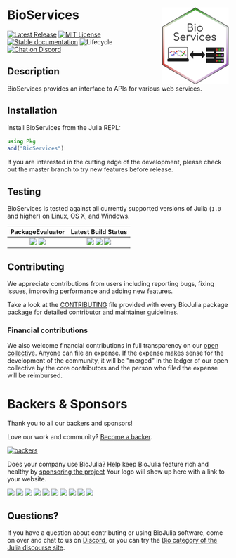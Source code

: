 # <img align="right" src="./sticker.svg" width="30%" /> BioServices

[![Latest Release](https://img.shields.io/github/release/BioJulia/BioServices.jl.svg?style=flat-square)](https://github.com/BioJulia/BioServices.jl/releases/latest)
[![MIT License](https://img.shields.io/badge/license-MIT-green.svg?style=flat-square)](https://github.com/BioJulia/BioServices.jl/blob/master/LICENSE)
[![Stable documentation](https://img.shields.io/badge/docs-stable-blue.svg?style=flat-square)](https://biojulia.github.io/BioServices.jl/stable)
![Lifecycle](https://img.shields.io/badge/lifecycle-maturing-blue.svg?style=flat-square)
[![Chat on Discord](https://img.shields.io/badge/discord-chat-blue.svg?style=flat-square&logo=discord&colorB=%237289DA)](https://discord.gg/z73YNFz)


## Description

BioServices provides an interface to APIs for various web services.   


## Installation

Install BioServices from the Julia REPL:

```julia
using Pkg
add("BioServices")
```

If you are interested in the cutting edge of the development, please check out
the master branch to try new features before release.


## Testing

BioServices is tested against all currently supported versions of Julia (`1.0` and higher) on Linux, OS X,
and Windows.

| **PackageEvaluator** | **Latest Build Status** |
|:--------------------:|:-----------------------:|
| [![](http://pkg.julialang.org/badges/BioServices_0.6.svg)](http://pkg.julialang.org/?pkg=BioServices) [![](http://pkg.julialang.org/badges/BioServices_0.7.svg)](http://pkg.julialang.org/?pkg=BioServices) | [![](https://travis-ci.org/BioJulia/BioServices.jl.svg?branch=master)](https://travis-ci.org/BioJulia/BioServices.jl) [![](https://ci.appveyor.com/api/projects/status/github/biojulia/bioservices.jl?svg=true)](https://ci.appveyor.com/project/Ward9250/BioServices-jl/branch/master) [![](https://codecov.io/gh/BioJulia/BioServices.jl/branch/master/graph/badge.svg)](https://codecov.io/gh/BioJulia/BioServices.jl) |


## Contributing

We appreciate contributions from users including reporting bugs, fixing
issues, improving performance and adding new features.

Take a look at the [CONTRIBUTING](CONTRIBUTING.md) file provided with
every BioJulia package package for detailed contributor and maintainer
guidelines.


### Financial contributions

We also welcome financial contributions in full transparency on our
[open collective](https://opencollective.com/biojulia).
Anyone can file an expense. If the expense makes sense for the development
of the community, it will be "merged" in the ledger of our open collective by
the core contributors and the person who filed the expense will be reimbursed.


# Backers & Sponsors

Thank you to all our backers and sponsors!

Love our work and community? [Become a backer](https://opencollective.com/biojulia#backer).

[![backers](https://opencollective.com/biojulia/backers.svg?width=890)](https://opencollective.com/biojulia#backers)

Does your company use BioJulia? Help keep BioJulia feature rich and healthy by
[sponsoring the project](https://opencollective.com/biojulia#sponsor)
Your logo will show up here with a link to your website.

[![](https://opencollective.com/biojulia/sponsor/0/avatar.svg)](https://opencollective.com/biojulia/sponsor/0/website)
[![](https://opencollective.com/biojulia/sponsor/1/avatar.svg)](https://opencollective.com/biojulia/sponsor/1/website)
[![](https://opencollective.com/biojulia/sponsor/2/avatar.svg)](https://opencollective.com/biojulia/sponsor/2/website)
[![](https://opencollective.com/biojulia/sponsor/3/avatar.svg)](https://opencollective.com/biojulia/sponsor/3/website)
[![](https://opencollective.com/biojulia/sponsor/4/avatar.svg)](https://opencollective.com/biojulia/sponsor/4/website)
[![](https://opencollective.com/biojulia/sponsor/5/avatar.svg)](https://opencollective.com/biojulia/sponsor/5/website)
[![](https://opencollective.com/biojulia/sponsor/6/avatar.svg)](https://opencollective.com/biojulia/sponsor/6/website)
[![](https://opencollective.com/biojulia/sponsor/7/avatar.svg)](https://opencollective.com/biojulia/sponsor/7/website)
[![](https://opencollective.com/biojulia/sponsor/8/avatar.svg)](https://opencollective.com/biojulia/sponsor/8/website)
[![](https://opencollective.com/biojulia/sponsor/9/avatar.svg)](https://opencollective.com/biojulia/sponsor/9/website)


## Questions?

If you have a question about contributing or using BioJulia software, come
on over and chat to us on [Discord](https://discord.gg/z73YNFz), or you can try the
[Bio category of the Julia discourse site](https://discourse.julialang.org/c/domain/bio).
